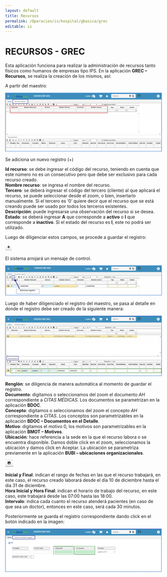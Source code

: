 ```yaml
---
layout: default
title: Recursos
permalink: /Operacion/is/hospital/gbasica/grec
editable: si
---
```


# RECURSOS - GREC


Esta aplicación funciona para realizar la administración de recursos tanto físicos como humanos de empresas tipo IPS. En la aplicación **GREC – Recursos**, se realiza la creación de los mismos, así:  

A partir del maestro:


![](grec1.png)


Se adiciona un nuevo registro (+)  


**Id recurso**: se debe ingresar el código del recurso, teniendo en cuenta que este número no es un consecutivo pero que debe ser exclusivo para cada recurso creado.  
**Nombre recurso**: se ingresa el nombre del recurso.  
**Tercero**: se deberá ingresar el código del tercero (cliente) al que aplicará el recurso, se puede seleccionar desde el zoom, o bien, insertarlo manualmente. Si el tercero es ‘0’ quiere decir que el recurso que se está creando puede ser usado por todos los terceros existentes.  
**Descripción**: puede ingresarse una observación del recurso si se desea.  
**Estado**: se deberá ingresar **A** que corresponde a **activo** o **I** que corresponde a **inactivo**. Si el estado del recurso es **I**, este no podrá ser utilizado.  

Luego de diligenciar estos campos, se procede a guardar el registro:


![](grec2.png)


El sistema arrojará un mensaje de control.  


![](grec3.png)


Luego de haber diligenciado el registro del maestro, se pasa al detalle en donde el registro debe ser creado de la siguiente manera:  


![](grec4.png)


**Renglón**: se diligencia de manera automática al momento de guardar el registro.  
**Documento**: digitamos o seleccionamos del zoom el documento _AH_ correspondiente a _CITAS MÉDICAS_. Los documentos se parametrizan en la aplicación **BDOC**.  
**Concepto**: digitamos o seleccionamos del zoom el concepto _AH_ correspondiente a _CITAS_. Los conceptos son parametrizables en la aplicación **BDOC – Documentos en el Detalle**.  
**Motivo**: digitamos el motivo 0, los motivos son parametrizables en la aplicación **BMOT – Motivos**.  
**Ubicación**: hace referencia a la sede en la que el recurso labora o se encuentra disponible. Damos doble click en el zoom, seleccionamos la ubicación y damos click en Aceptar. La ubicación se parametriza previamente en la aplicación **BUBI – ubicaciones organizacionales**.  


![](grec5.png)


**Inicial y Final**: indican el rango de fechas en las que el recurso trabajará, en este caso, el recurso creado laborará desde el día 10 de diciembre hasta el día 31 de diciembre.  
**Hora Inicial y Hora Final**: indican el horario de trabajo del recurso, en este caso, este trabajará desde las 07:00 hasta las 18:00.  
**Intervalo**: indica cada cuanto el recurso atenderá pacientes (en caso de que sea un doctor), entonces en este caso, será cada 30 minutos.  

Posteriormente se guarda el registro correspondiente dando click en el botón indicado en la imagen:  


![](grec6.png)









